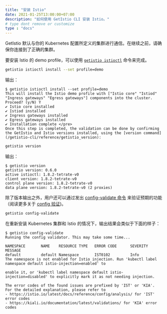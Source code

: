 ```yaml
---
title: "安装 Istio"
date: 2021-01-25T13:00:00+07:00
description: "如何使用 GetIstio CLI 安装 Istio。"
# type dont remove or customize
type : "docs"
---
```

GetIstio 默认与你的 Kubernetes 配置所定义的集群进行通信。在继续之前，请确保你连接到了正确的集群。

要安装 Istio 的 demo profile，可以使用 [`getistio istioctl`](/getistio-cli/reference/getistio_istioctl) 命令来完成。

```sh
getistio istioctl install --set profile=demo
```

输出：

```text
$ getistio istioctl install --set profile=demo
This will install the Istio demo profile with ["Istio core" "Istiod" "Ingress gateways" "Egress gateways"] components into the cluster. Proceed? (y/N) Y
✔ Istio core installed
✔ Istiod installed
✔ Ingress gateways installed
✔ Egress gateways installed
✔ Installation complete </pre>
Once this step is completed, the validation can be done by confirming the GetIstio and Istio versions installed, using the [version command](/getistio-cli/reference/getistio_version):
```

```sh
getistio version
```

输出：

```text
$ getistio version
getistio version: 0.6.0
active istioctl: 1.8.2-tetrate-v0
client version: 1.8.2-tetrate-v0
control plane version: 1.8.2-tetrate-v0
data plane version: 1.8.2-tetrate-v0 (2 proxies)
```

除了版本输出之外，用户还可以通过发出 [config-validate 命令](/getistio-cli/reference/getistio_config-validate) 来验证预期的功能（阅读更多关于 [config 验证](/config-validation))。

```sh
getistio config-validate
```

在重新安装 Kubernetes 集群和 Istio 的情况下，输出结果会类似于下面的样子：

```text
$ getistio config-validate
Running the config validator. This may take some time...

NAMESPACE       NAME    RESOURCE TYPE   ERROR CODE      SEVERITY        MESSAGE
default         default Namespace       IST0102         Info            The namespace is not enabled for Istio injection. Run 'kubectl label namespace default istio-injection=enabled' to
                                                                        enable it, or 'kubectl label namespace default istio-injection=disabled' to explicitly mark it as not needing injection.

The error codes of the found issues are prefixed by 'IST' or 'KIA'. For the detailed explanation, please refer to
- https://istio.io/latest/docs/reference/config/analysis/ for 'IST' error codes
- https://kiali.io/documentation/latest/validations/ for 'KIA' error codes
```

